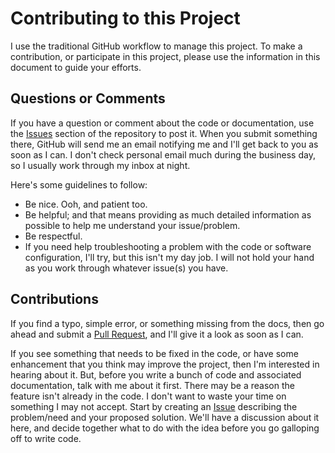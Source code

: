 # Contributing to this Project

I use the traditional GitHub workflow to manage this project. To make a contribution, or participate in this project, please use the information in this document to guide your efforts.

## Questions or Comments

If you have a question or comment about the code or documentation, use the [Issues](https://github.com/johnwargo/world-clock-neomatrix-8x8-wifi/issues) section of the repository to post it. When you submit something there, GitHub will send me an email notifying me and I'll get back to you as soon as I can. I don't check personal email much during the business day, so I usually work through my inbox at night. 

Here's some guidelines to follow:

* Be nice. Ooh, and patient too.
* Be helpful; and that means providing as much detailed information as possible to help me understand your issue/problem.
* Be respectful.
* If you need help troubleshooting a problem with the code or software configuration, I'll try, but this isn't my day job. I will not hold your hand as you work through whatever issue(s) you have.

## Contributions

If you find a typo, simple error, or something missing from the docs, then go ahead and submit a [Pull Request](https://github.com/johnwargo/world-clock-neomatrix-8x8-wifi/pulls), and I'll give it a look as soon as I can.

If you see something that needs to be fixed in the code, or have some enhancement that you think may improve the project, then I'm interested in hearing about it. But, before you write a bunch of code and associated documentation, talk with me about it first. There may be a reason the feature isn't already in the code. I don't want to waste your time on something I may not accept. Start by creating an [Issue](https://github.com/johnwargo/world-clock-neomatrix-8x8-wifi/issues) describing the problem/need and your proposed solution. We'll have a discussion about it here, and decide together what to do with the idea before you go galloping off to write code.

